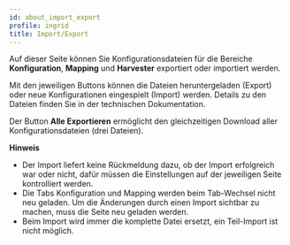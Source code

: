 ```yaml
---
id: about_import_export
profile: ingrid
title: Import/Export
---
```


Auf dieser Seite können Sie Konfigurationsdateien für die Bereiche **Konfiguration**, **Mapping** und **Harvester** exportiert oder importiert werden.

Mit den jeweiligen Buttons können die Dateien heruntergeladen (Export) oder neue Konfigurationen eingespielt (Import) werden. Details zu den Dateien finden Sie in der technischen Dokumentation.

Der Button **Alle Exportieren** ermöglicht den gleichzeitigen Download aller Konfigurationsdateien (drei Dateien).

**Hinweis**
- Der Import liefert keine Rückmeldung dazu, ob der Import erfolgreich war oder nicht, dafür müssen die Einstellungen auf der jeweiligen Seite kontrolliert werden.
- Die Tabs Konfiguration und Mapping werden beim Tab-Wechsel nicht neu geladen. Um die Änderungen durch einen Import sichtbar zu machen, muss die Seite neu geladen werden.
- Beim Import wird immer die komplette Datei ersetzt, ein Teil-Import ist nicht möglich.